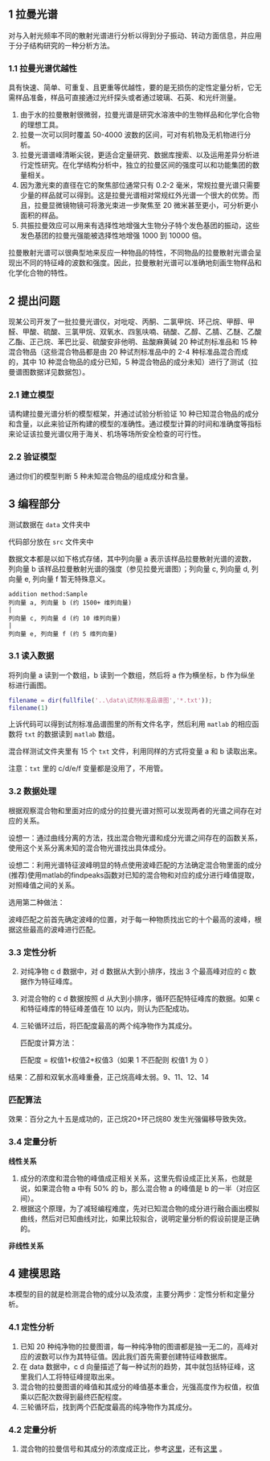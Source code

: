 ## 1 拉曼光谱

对与入射光频率不同的散射光谱进行分析以得到分子振动、转动方面信息，并应用于分子结构研究的一种分析方法。

### 1.1 拉曼光谱优越性

具有快速、简单、可重复、且更重等优越性，要的是无损伤的定性定量分析，它无需样品准备，样品可直接通过光纤探头或者通过玻璃、石英、和光纤测量。

1. 由于水的拉曼散射很微弱，拉曼光谱是研究水溶液中的生物样品和化学化合物的理想工具。
2. 拉曼一次可以同时覆盖 50-4000 波数的区间，可对有机物及无机物进行分析。
3. 拉曼光谱谱峰清晰尖锐，更适合定量研究、数据库搜索、以及运用差异分析进行定性研究。在化学结构分析中，独立的拉曼区间的强度可以和功能集团的数量相关。
4. 因为激光束的直径在它的聚焦部位通常只有 0.2-2 毫米，常规拉曼光谱只需要少量的样品就可以得到。这是拉曼光谱相对常规红外光谱一个很大的优势。而且，拉曼显微镜物镜可将激光束进一步聚焦至 20 微米甚至更小，可分析更小面积的样品。
5. 共振拉曼效应可以用来有选择性地增强大生物分子特个发色基团的振动，这些发色基团的拉曼光强能被选择性地增强 1000 到 10000 倍。

拉曼散射光谱可以很典型地来反应一种物品的特性，不同物品的拉曼散射光谱会呈现出不同的特征峰的波数和强度。因此，拉曼散射光谱可以准确地刻画生物样品和化学化合物的特性。

## 2 提出问题

现某公司开发了一批拉曼光谱仪，对吡啶、丙酮、二氯甲烷、环己烷、甲醇、甲醛、甲酸、硫酸、三氯甲烷、双氧水、四氢呋喃、硝酸、乙醇、乙腈、乙醚、乙酸乙酯、正己烷、苯巴比妥、硫酸安非他明、盐酸麻黄碱 20 种试剂标准品和 15 种混合物品（这些混合物品都是由 20 种试剂标准品中的 2-4 种标准品混合而成的，其中 10 种混合物品的成分已知，5 种混合物品的成分未知）进行了测试（拉曼谱图数据详见数据包）。

### 2.1 建立模型

请构建拉曼光谱分析的模型框架，并通过试验分析验证 10 种已知混合物品的成分和含量，以此来验证所构建的模型的准确性。通过模型计算的时间和准确度等指标来论证该拉曼光谱仪用于海关、机场等场所安全检查的可行性。

### 2.2 验证模型

通过你们的模型判断 5 种未知混合物品的组成成分和含量。

## 3 编程部分

测试数据在 `data` 文件夹中

代码部分放在 `src` 文件夹中

数据文本都是以如下格式存储，其中列向量 a 表示该样品拉曼散射光谱的波数，列向量 b 该样品拉曼散射光谱的强度（参见拉曼光谱图）；列向量 c, 列向量 d, 列向量 e, 列向量 f 暂无特殊意义。

```
addition method:Sample
列向量 a, 列向量 b (约 1500+ 维列向量)
|
列向量 c, 列向量 d (约 10 维列向量)
|
列向量 e, 列向量 f (约 5 维列向量)
```

### 3.1 读入数据

 将列向量 a 读到一个数组，b 读到一个数组，然后将 a 作为横坐标，b 作为纵坐标进行画图。

```matlab
filename = dir(fullfile('..\data\试剂标准品谱图','*.txt'));
filename(1)
```

上诉代码可以得到试剂标准品谱图里的所有文件名字，然后利用 `matlab` 的相应函数将 `txt` 的数据读到 `matlab` 数组。

混合样测试文件夹里有 15 个 `txt` 文件，利用同样的方式将变量 a 和 b 读取出来。

注意：`txt` 里的 c/d/e/f 变量都是没用了，不用管。

### 3.2 数据处理

根据观察混合物和里面对应的成分的拉曼光谱对照可以发现两者的光谱之间存在对应的关系。

设想一：通过曲线分离的方法，找出混合物光谱和成分光谱之间存在的函数关系，使用这个关系分离未知的混合物光谱找出具体成分。

设想二：利用光谱特征波峰明显的特点使用波峰匹配的方法确定混合物里面的成分(推荐)使用matlab的findpeaks函数对已知的混合物和对应的成分进行峰值提取，对照峰值之间的关系。

选用第二种做法：

波峰匹配之前首先确定波峰的位置，对于每一种物质找出它的十个最高的波峰，根据这些最高的波峰进行匹配。

### 3.3 定性分析

2. 对纯净物 c d 数据中，对 d 数据从大到小排序，找出 3 个最高峰对应的 c 数据作为特征峰库。

3. 对混合物的 c d 数据按照 d 从大到小排序，循环匹配特征峰库的数据。如果 c 和特征峰库的特征峰差值在 10 以内，则认为匹配成功。

4. 三轮循环过后，将匹配度最高的两个纯净物作为其成分。

   匹配度计算方法：

   匹配度 =  权值1+权值2+权值3（如果 1 不匹配则 权值1 为 0 ）

结果：乙醇和双氧水高峰重叠，正己烷高峰太弱。9、11、12、14

### 匹配算法

效果：百分之九十五是成功的，正己烷20+环己烷80 发生光强偏移导致失效。

### 3.4 定量分析

**线性关系**

1. 成分的浓度和混合物的峰值成正相关关系，这里先假设成正比关系，也就是说，如果混合物 a 中有 50% 的 b，那么混合物 a 的峰值是 b 的一半（对应区间）。
2. 根据这个原理，为了减轻编程难度，先对已知混合物的成分进行融合画出模拟曲线，然后对已知曲线对比，如果比较拟合，说明定量分析的假设前提是正确的。

**非线性关系**

## 4 建模思路

本模型的目的就是检测混合物的成分以及浓度，主要分两步：定性分析和定量分析。

### 4.1 定性分析

1. 已知 20 种纯净物的拉曼图谱，每一种纯净物的图谱都是独一无二的，高峰对应的波数可以作为其特征值。因此我们首先需要创建特征峰数据库。
2. 在 data 数据中，c d 向量描述了每一种试剂的趋势，其中就包括特征峰，这里我们人工将特征峰提取出来。
3. 混合物的拉曼图谱的峰值和其成分的峰值基本重合，光强高度作为权值，权值乘以匹配次数得到最终匹配程度。
4. 三轮循环后，找到两个匹配度最高的纯净物作为其成分。

### 4.2 定量分析

1. 混合物的拉曼信号和其成分的浓度成正比，参考[这里](<https://wenku.baidu.com/view/8623d85853d380eb6294dd88d0d233d4b14e3fc2?pcf=2>)，还有[这里]([http://f.wanfangdata.com.cn/www/%E6%8B%89%E6%9B%BC%E5%85%89%E8%B0%B1%E5%AE%9A%E9%87%8F%E5%88%86%E6%9E%90%E4%B9%99%E9%86%87%E5%90%AB%E9%87%8F%E7%9A%84%E9%9D%9E%E7%BA%BF%E6%80%A7%E5%9B%9E%E5%BD%92%E6%96%B9%E6%B3%95%E7%A0%94%E7%A9%B6.ashx?isread=true&type=perio&resourceId=gpxygpfx201606031&transaction=%7B%22id%22%3Anull%2C%22transferOutAccountsStatus%22%3Anull%2C%22transaction%22%3A%7B%22id%22%3A%221137691987789504512%22%2C%22status%22%3A1%2C%22createDateTime%22%3Anull%2C%22payDateTime%22%3A1560081881841%2C%22authToken%22%3A%22TGT-3005422-DZtZpl1DhSXinWbuJefFVfy7VjgXpZueMRDc3rgEBtuVmcafnE-my.wanfangdata.com.cn%22%2C%22user%22%3A%7B%22accountType%22%3A%22Group%22%2C%22key%22%3A%22szdx%22%7D%2C%22transferIn%22%3A%7B%22accountType%22%3A%22Income%22%2C%22key%22%3A%22PeriodicalFulltext%22%7D%2C%22transferOut%22%3A%7B%22GTimeLimit.szdx%22%3A3.0%7D%2C%22turnover%22%3A3.0%2C%22orderTurnover%22%3A0.0%2C%22productDetail%22%3A%22perio_gpxygpfx201606031%22%2C%22productTitle%22%3Anull%2C%22userIP%22%3A%22218.17.207.118%22%2C%22organName%22%3Anull%2C%22memo%22%3Anull%2C%22orderUser%22%3A%22szdx%22%2C%22orderChannel%22%3A%22pc%22%2C%22payTag%22%3A%22%22%2C%22webTransactionRequest%22%3Anull%2C%22signature%22%3A%22S61Pf5plrd2JT2PuChu9aw4IuKpRrBcEeUxC3RWINGoBFvNnVbo5TFUEFXchvXlDWDCGhIlba%2FDI%5CnqYiSzIeGueGi%2B7WN1AHMhgeEqR%2FSwGUFVSRlsxsd95rO2tNIheeoGPG%2BCGMbHdCU45a5RQ5r38rR%5Cn%2Bp8EXNjev6dL7uzZsLg%3D%22%2C%22delete%22%3Afalse%7D%2C%22isCache%22%3Afalse%7D](http://f.wanfangdata.com.cn/www/拉曼光谱定量分析乙醇含量的非线性回归方法研究.ashx?isread=true&type=perio&resourceId=gpxygpfx201606031&transaction={"id"%3Anull%2C"transferOutAccountsStatus"%3Anull%2C"transaction"%3A{"id"%3A"1137691987789504512"%2C"status"%3A1%2C"createDateTime"%3Anull%2C"payDateTime"%3A1560081881841%2C"authToken"%3A"TGT-3005422-DZtZpl1DhSXinWbuJefFVfy7VjgXpZueMRDc3rgEBtuVmcafnE-my.wanfangdata.com.cn"%2C"user"%3A{"accountType"%3A"Group"%2C"key"%3A"szdx"}%2C"transferIn"%3A{"accountType"%3A"Income"%2C"key"%3A"PeriodicalFulltext"}%2C"transferOut"%3A{"GTimeLimit.szdx"%3A3.0}%2C"turnover"%3A3.0%2C"orderTurnover"%3A0.0%2C"productDetail"%3A"perio_gpxygpfx201606031"%2C"productTitle"%3Anull%2C"userIP"%3A"218.17.207.118"%2C"organName"%3Anull%2C"memo"%3Anull%2C"orderUser"%3A"szdx"%2C"orderChannel"%3A"pc"%2C"payTag"%3A""%2C"webTransactionRequest"%3Anull%2C"signature"%3A"S61Pf5plrd2JT2PuChu9aw4IuKpRrBcEeUxC3RWINGoBFvNnVbo5TFUEFXchvXlDWDCGhIlba%2FDI\nqYiSzIeGueGi%2B7WN1AHMhgeEqR%2FSwGUFVSRlsxsd95rO2tNIheeoGPG%2BCGMbHdCU45a5RQ5r38rR\n%2Bp8EXNjev6dL7uzZsLg%3D"%2C"delete"%3Afalse}%2C"isCache"%3Afalse})) 。

